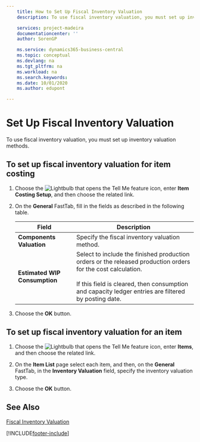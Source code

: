 ```yaml
---
    title: How to Set Up Fiscal Inventory Valuation
    description: To use fiscal inventory valuation, you must set up inventory valuation methods.

    services: project-madeira 
    documentationcenter: ''
    author: SorenGP

    ms.service: dynamics365-business-central
    ms.topic: conceptual
    ms.devlang: na
    ms.tgt_pltfrm: na
    ms.workload: na
    ms.search.keywords:
    ms.date: 10/01/2020
    ms.author: edupont

---
```

# Set Up Fiscal Inventory Valuation
To use fiscal inventory valuation, you must set up inventory valuation methods.  

## To set up fiscal inventory valuation for item costing  

1.  Choose the ![Lightbulb that opens the Tell Me feature](../../media/ui-search/search_small.png "Tell me what you want to do") icon, enter **Item Costing Setup**, and then choose the related link.  
2.  On the **General** FastTab, fill in the fields as described in the following table.  

    |Field|Description|  
    |---------------------------------|---------------------------------------|  
    |**Components Valuation**|Specify the fiscal inventory valuation method.|  
    |**Estimated WIP Consumption**|Select to include the finished production orders or the released production orders for the cost calculation.<br /><br /> If this field is cleared, then consumption and capacity ledger entries are filtered by posting date.|  

3.  Choose the **OK** button.  

## To set up fiscal inventory valuation for an item  

1.  Choose the ![Lightbulb that opens the Tell Me feature](../../media/ui-search/search_small.png "Tell me what you want to do") icon, enter **Items**, and then choose the related link.  
2.  On the **Item List** page select each item, and then, on the **General** FastTab, in the **Inventory Valuation** field, specify the inventory valuation type.  

3.  Choose the **OK** button.  

## See Also  
 [Fiscal Inventory Valuation](fiscal-inventory-valuation.md)   


[!INCLUDE[footer-include](../../includes/footer-banner.md)]